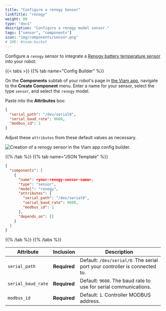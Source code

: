 ```yaml
---
title: "Configure a renogy Sensor"
linkTitle: "renogy"
weight: 80
type: "docs"
description: "Configure a renogy model sensor."
tags: ["sensor", "components"]
icon: "img/components/sensor.png"
# SME: #team-bucket
---
```


Configure a `renogy` sensor to integrate a [Renogy battery temperature sensor](https://www.amazon.com/Renogy-Battery-Temperature-Sensor-Controllers/dp/B07WMMJFWY) into your robot:

{{< tabs >}}
{{% tab name="Config Builder" %}}

On the **Components** subtab of your robot's page in [the Viam app](https://app.viam.com), navigate to the **Create Component** menu.
Enter a name for your sensor, select the type `sensor`, and select the `renogy` model.

Paste into the **Attributes** box:

``` json
{
  "serial_path": "/dev/serial0",
  "serial_baud_rate": 9600,
  "modbus_id": 1
}
```

Adjust these `attributes` from these default values as necessary.

![Creation of a renogy sensor in the Viam app config builder.](../img/renogy-sensor-ui-config.png)

{{% /tab %}}
{{% tab name="JSON Template" %}}

```json {class="line-numbers linkable-line-numbers"}
{
  "components": [
    {
      "name": <your-renogy-sensor-name>,
      "type": "sensor",
      "model": "renogy",
      "attributes": {
        "serial_path": "/dev/serial0",
        "serial_baud_rate": 9600,
        "modbus_id": 1
      },
      "depends_on": []
    }
  ]
}
```

{{% /tab %}}
{{% /tabs %}}

| Attribute | Inclusion | Description |
| ----------- | -------------- | --------------  |
| `serial_path`  | **Required** | Default: `/dev/serial/0`. The serial port your controller is connected to. |
| `serial_baud_rate` | **Required** | Default: `9600`. The baud rate to use for serial communications. |
| `modbus_id`  | **Required** | Default: `1`. Controller MODBUS address. |
